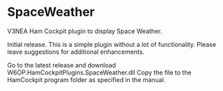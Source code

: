 # SpaceWeather
V3NEA Ham Cockpit plugin to display Space Weather.

Initial release. 
This is a simple plugin without a lot of functionality. Please leave suggestions for additional enhancements.

Go to the latest release and download W6OP.HamCockpitPlugins.SpaceWeather.dll
Copy the file to the HamCockpit program folder as specified in the manual.
